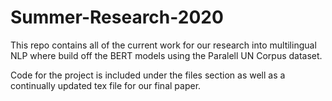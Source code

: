 # Summer-Research-2020

This repo contains all of the current work for our research into multilingual NLP where build off the BERT models using the Paralell UN Corpus dataset. 

Code for the project is included under the files section as well as a continually updated tex file for our final paper. 
